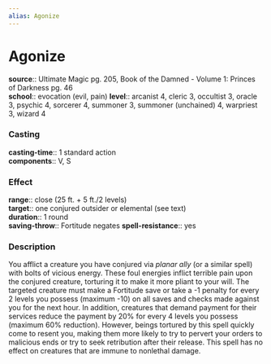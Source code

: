 ```yaml
---
alias: Agonize
---
```


# Agonize 

**source**:: Ultimate Magic pg. 205, Book of the Damned - Volume 1: Princes of Darkness pg. 46  
**school**:: evocation (evil, pain)
**level**:: arcanist 4, cleric 3, occultist 3, oracle 3, psychic 4, sorcerer 4, summoner 3, summoner (unchained) 4, warpriest 3, wizard 4

### Casting 

**casting-time**:: 1 standard action  
**components**:: V, S

### Effect 

**range**:: close (25 ft. + 5 ft./2 levels)  
**target**:: one conjured outsider or elemental (see text)  
**duration**:: 1 round  
**saving-throw**:: Fortitude negates
**spell-resistance**:: yes

### Description 

You afflict a creature you have conjured via *planar ally* (or a similar spell) with bolts of vicious energy. These foul energies inflict terrible pain upon the conjured creature, torturing it to make it more pliant to your will. The targeted creature must make a Fortitude save or take a -1 penalty for every 2 levels you possess (maximum -10) on all saves and checks made against you for the next hour. In addition, creatures that demand payment for their services reduce the payment by 20% for every 4 levels you possess (maximum 60% reduction). However, beings tortured by this spell quickly come to resent you, making them more likely to try to pervert your orders to malicious ends or try to seek retribution after their release. This spell has no effect on creatures that are immune to nonlethal damage.
